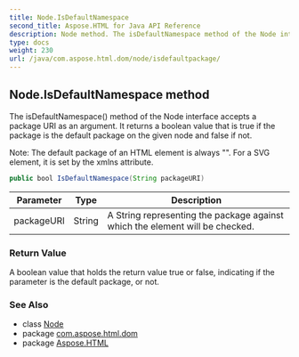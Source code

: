 ```yaml
---
title: Node.IsDefaultNamespace
second_title: Aspose.HTML for Java API Reference
description: Node method. The isDefaultNamespace method of the Node interface accepts a package URI as an argument. It returns a boolean value that is true if the package is the default package on the given node and false if not
type: docs
weight: 230
url: /java/com.aspose.html.dom/node/isdefaultpackage/
---
```

## Node.IsDefaultNamespace method

The isDefaultNamespace() method of the Node interface accepts a package URI as an argument. It returns a boolean value that is true if the package is the default package on the given node and false if not.

Note: The default package of an HTML element is always "". For a SVG element, it is set by the xmlns attribute.

```java
public bool IsDefaultNamespace(String packageURI)
```

| Parameter | Type | Description |
| --- | --- | --- |
| packageURI | String | A String representing the package against which the element will be checked. |

### Return Value

A boolean value that holds the return value true or false, indicating if the parameter is the default package, or not.

### See Also

* class [Node](../)
* package [com.aspose.html.dom](../../node/)
* package [Aspose.HTML](../../../)
